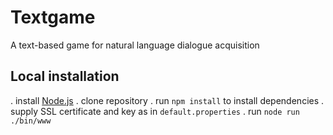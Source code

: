# Textgame
A text-based game for natural language dialogue acquisition
## Local installation
. install [Node.js](https://nodejs.org)
. clone repository
. run `npm install` to install dependencies
. supply SSL certificate and key as in `default.properties` 
. run `node run ./bin/www`
